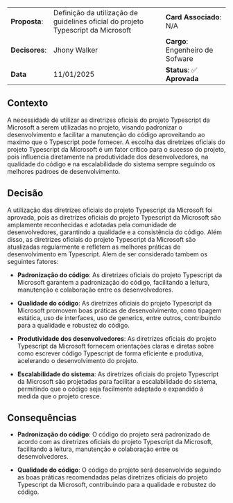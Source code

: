 |                |                                                                                  |                                  |
| -------------- | -------------------------------------------------------------------------------- | -------------------------------- |
| **Proposta**:  | Definição da utilização de guidelines oficial do projeto Typescript da Microsoft | **Card Associado**: N/A          |
| **Decisores**: | Jhony Walker                                                                     | **Cargo**: Engenheiro de Sofware |
| **Data**       | 11/01/2025                                                                       | **Status**: ✅ **Aprovada**      |

## Contexto

A necessidade de utilizar as diretrizes oficiais do projeto Typescript da Microsoft a serem utilizadas no projeto, visando padronizar o desenvolvimento e facilitar a manutenção do código aproveitando ao maximo que o Typescript pode fornecer. A escolha das diretrizes oficiais do projeto Typescript da Microsoft é um fator crítico para o sucesso do projeto, pois influencia diretamente na produtividade dos desenvolvedores, na qualidade do código e na escalabilidade do sistema sempre seguindo os melhores padroes de desenvolvimento.

## Decisão

A utilização das diretrizes oficiais do projeto Typescript da Microsoft foi aprovada, pois as diretrizes oficiais do projeto Typescript da Microsoft são amplamente reconhecidas e adotadas pela comunidade de desenvolvedores, garantindo a qualidade e a consistência do código. Além disso, as diretrizes oficiais do projeto Typescript da Microsoft são atualizadas regularmente e refletem as melhores práticas de desenvolvimento em Typescript. Alem de ser considerado tambem os seguintes fatores:

- **Padronização do código**: As diretrizes oficiais do projeto Typescript da Microsoft garantem a padronização do código, facilitando a leitura, manutenção e colaboração entre os desenvolvedores.

- **Qualidade do código**: As diretrizes oficiais do projeto Typescript da Microsoft promovem boas práticas de desenvolvimento, como tipagem estática, uso de interfaces, uso de generics, entre outros, contribuindo para a qualidade e robustez do código.

- **Produtividade dos desenvolvedores**: As diretrizes oficiais do projeto Typescript da Microsoft fornecem orientações claras e diretas sobre como escrever código Typescript de forma eficiente e produtiva, acelerando o desenvolvimento do projeto.

- **Escalabilidade do sistema**: As diretrizes oficiais do projeto Typescript da Microsoft são projetadas para facilitar a escalabilidade do sistema, permitindo que o código seja facilmente adaptado e expandido à medida que o projeto cresce.

## Consequências

- **Padronização do código**: O código do projeto será padronizado de acordo com as diretrizes oficiais do projeto Typescript da Microsoft, facilitando a leitura, manutenção e colaboração entre os desenvolvedores.

- **Qualidade do código**: O código do projeto será desenvolvido seguindo as boas práticas recomendadas pelas diretrizes oficiais do projeto Typescript da Microsoft, contribuindo para a qualidade e robustez do código.
